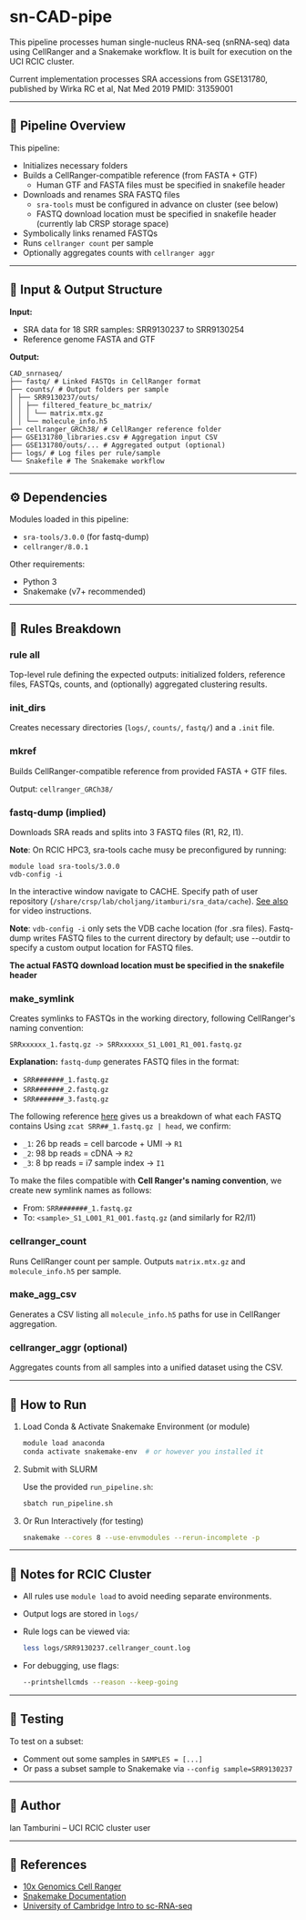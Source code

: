 # sn-CAD-pipe


This pipeline processes human single-nucleus RNA-seq (snRNA-seq) data using CellRanger and a Snakemake workflow. It is built for execution on the UCI RCIC cluster.

Current implementation processes SRA accessions from GSE131780, published by Wirka RC et al, Nat Med 2019 PMID: 31359001

---

## 🔬 Pipeline Overview

This pipeline:

- Initializes necessary folders
- Builds a CellRanger-compatible reference (from FASTA + GTF)
	- Human GTF and FASTA files must be specified in snakefile header
- Downloads and renames SRA FASTQ files
	- `sra-tools` must be configured in advance on cluster (see below)
	- FASTQ download location must be specified in snakefile header (currently lab CRSP storage space)
- Symbolically links renamed FASTQs
- Runs `cellranger count` per sample
- Optionally aggregates counts with `cellranger aggr`

---

## 📂 Input & Output Structure

**Input:**

- SRA data for 18 SRR samples: SRR9130237 to SRR9130254
- Reference genome FASTA and GTF

**Output:**

```
CAD_snrnaseq/
├── fastq/ # Linked FASTQs in CellRanger format
├── counts/ # Output folders per sample
│ ├── SRR9130237/outs/
│ │ ├── filtered_feature_bc_matrix/
│ │ │ └── matrix.mtx.gz
│ │ └── molecule_info.h5
├── cellranger_GRCh38/ # CellRanger reference folder
├── GSE131780_libraries.csv # Aggregation input CSV
├── GSE131780/outs/... # Aggregated output (optional)
├── logs/ # Log files per rule/sample
└── Snakefile # The Snakemake workflow
```

---

## ⚙️ Dependencies

Modules loaded in this pipeline:

- `sra-tools/3.0.0` (for fastq-dump)
- `cellranger/8.0.1`

Other requirements:

- Python 3
- Snakemake (v7+ recommended)

---

## 🧱 Rules Breakdown

### rule all

Top-level rule defining the expected outputs: initialized folders, reference files, FASTQs, counts, and (optionally) aggregated clustering results.

### init_dirs

Creates necessary directories (`logs/`, `counts/`, `fastq/`) and a `.init` file.

### mkref

Builds CellRanger-compatible reference from provided FASTA + GTF files.

Output: `cellranger_GRCh38/`

### fastq-dump (implied)

Downloads SRA reads and splits into 3 FASTQ files (R1, R2, I1).

**Note**: On RCIC HPC3, sra-tools cache musy be preconfigured by running: 
```
module load sra-tools/3.0.0
vdb-config -i
```
In the interactive window navigate to CACHE. Specify path of user repository (`/share/crsp/lab/choljang/itamburi/sra_data/cache`).
[See also](https://www.youtube.com/watch?v=ye4W6zTWtb4&ab_channel=Dr.Asif%E2%80%99sMol.Biology) for video instructions.

**Note**: `vdb-config -i` only sets the VDB cache location (for .sra files). Fastq-dump writes FASTQ files to the current directory by default; use --outdir to specify a custom output location for FASTQ files.

**The actual FASTQ download location must be specified in the snakefile header**


### make_symlink

Creates symlinks to FASTQs in the working directory, following CellRanger's naming convention:

```
SRRxxxxxx_1.fastq.gz -> SRRxxxxxx_S1_L001_R1_001.fastq.gz
```

**Explanation:**
`fastq-dump` generates FASTQ files in the format:
- `SRR#######_1.fastq.gz`
- `SRR#######_2.fastq.gz`
- `SRR#######_3.fastq.gz`

The following reference [here](https://davetang.org/muse/2018/06/06/10x-single-cell-bam-files/) gives us a breakdown of what each FASTQ contains
Using `zcat SRR##_1.fastq.gz | head`, we confirm:
- `_1`: 26 bp reads = cell barcode + UMI → `R1`
- `_2`: 98 bp reads = cDNA → `R2`
- `_3`: 8 bp reads = i7 sample index → `I1`

To make the files compatible with **Cell Ranger's naming convention**, we create new symlink names as follows:
- From: `SRR#######_1.fastq.gz`
- To: `<sample>_S1_L001_R1_001.fastq.gz` (and similarly for R2/I1)


### cellranger_count

Runs CellRanger count per sample. Outputs `matrix.mtx.gz` and `molecule_info.h5` per sample.

### make_agg_csv

Generates a CSV listing all `molecule_info.h5` paths for use in CellRanger aggregation.

### cellranger_aggr (optional)

Aggregates counts from all samples into a unified dataset using the CSV.

---

## 🚀 How to Run

1. Load Conda & Activate Snakemake Environment (or module)

    ```bash
    module load anaconda
    conda activate snakemake-env  # or however you installed it
    ```

2. Submit with SLURM

    Use the provided `run_pipeline.sh`:

    ```bash
    sbatch run_pipeline.sh
    ```

3. Or Run Interactively (for testing)

    ```bash
    snakemake --cores 8 --use-envmodules --rerun-incomplete -p
    ```

---

## 📌 Notes for RCIC Cluster

- All rules use `module load` to avoid needing separate environments.
- Output logs are stored in `logs/`
- Rule logs can be viewed via:

    ```bash
    less logs/SRR9130237.cellranger_count.log
    ```

- For debugging, use flags:

    ```bash
    --printshellcmds --reason --keep-going
    ```

---

## 🧪 Testing

To test on a subset:

- Comment out some samples in `SAMPLES = [...]`
- Or pass a subset sample to Snakemake via `--config sample=SRR9130237`

---

## 👤 Author

Ian Tamburini – UCI RCIC cluster user

---

## 📎 References

- [10x Genomics Cell Ranger](https://support.10xgenomics.com/)
- [Snakemake Documentation](https://snakemake.readthedocs.io/en/stable/)
- [University of Cambridge Intro to sc-RNA-seq](https://bioinformatics-core-shared-training.github.io/UnivCambridge_ScRnaSeq_Nov2021/Markdowns/03_CellRanger.html)

